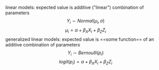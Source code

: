 linear models: expected value is additive ("linear") combination of parameters
$$ Y_i \sim Normal (\mu_i, \sigma) $$$$ \mu_i = \alpha + \beta_X X_i + \beta_Z Z_i $$
generalized linear models: expected value is ==some function== of an additive combination of parameters 
$$ Y_i \sim Bernoulli (p_i) $$
$$ logit(p_i) = \alpha + \beta_X X_i + \beta_Z Z_i $$